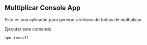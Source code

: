## Multiplicar Console App

Esta es una aplicaión para generar archivos de tablas de multiplicar

Ejecutar este comando

```
npm install
```